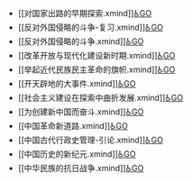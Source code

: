 - [[对国家出路的早期探索.xmind]][♿GO](./对国家出路的早期探索.xmind.md)
- [[反对外国侵略的斗争-复习.xmind]][♿GO](./反对外国侵略的斗争-复习.xmind.md)
- [[反对外国侵略的斗争.xmind]][♿GO](./反对外国侵略的斗争.xmind.md)
- [[改革开放与现代化建设新时期.xmind]][♿GO](./改革开放与现代化建设新时期.xmind.md)
- [[举起近代民族民主革命的旗帜.xmind]][♿GO](./举起近代民族民主革命的旗帜.xmind.md)
- [[开天辟地的大事件.xmind]][♿GO](./开天辟地的大事件.xmind.md)
- [[社会主义建设在探索中曲折发展.xmind]][♿GO](./社会主义建设在探索中曲折发展.xmind.md)
- [[为创建新中国而奋斗.xmind]][♿GO](./为创建新中国而奋斗.xmind.md)
- [[中国革命新道路.xmind]][♿GO](./中国革命新道路.xmind.md)
- [[中国古代行政史管理-引论.xmind]][♿GO](./中国古代行政史管理-引论.xmind.md)
- [[中国历史的新纪元.xmind]][♿GO](./中国历史的新纪元.xmind.md)
- [[中华民族的抗日战争.xmind]][♿GO](./中华民族的抗日战争.xmind.md)
